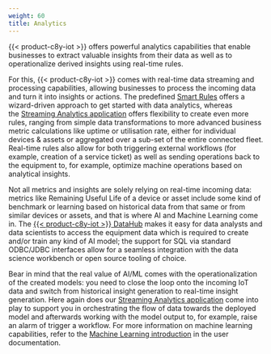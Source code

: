 ```yaml
---
weight: 60
title: Analytics
---
```


{{< product-c8y-iot >}} offers powerful analytics capabilities that enable businesses to extract valuable insights from their data as well as to operationalize derived insights using real-time rules. 

For this, {{< product-c8y-iot >}} comes with real-time data streaming and processing capabilities, allowing businesses to process the incoming data and turn it into insights or actions. The predefined [Smart Rules](/cockpit/smart-rules/) offers a wizard-driven approach to get started with data analytics, whereas the [Streaming Analytics application](/streaming-analytics/introduction-analytics/#home) offers flexibility to create even more rules, ranging from simple data transformations to more advanced business metric calculations like uptime or utilisation rate, either for individual devices & assets or aggregated over a sub-set of the entire connected fleet. Real-time rules also allow for both triggering external workflows (for example, creation of a service ticket) as well as sending operations back to the equipment to, for example, optimize machine operations based on analytical insights.

Not all metrics and insights are solely relying on real-time incoming data: metrics like Remaining Useful Life of a device or asset include some kind of benchmark or learning based on historical data from that same or from similar devices or assets, and that is where AI and Machine Learning come in. The [{{< product-c8y-iot >}} DataHub](/datahub/datahub-overview/) makes it easy for data analysts and data scientists to access the equipment data which is required to create and/or train any kind of AI model; the support for SQL via standard ODBC/JDBC interfaces allow for a seamless integration with the data science workbench or open source tooling of choice. 

Bear in mind that the real value of AI/ML comes with the operationalization of the created models: you need to close the loop onto the incoming IoT data and switch from historical insight generation to real-time insight generation. Here again does our [Streaming Analytics application](/streaming-analytics/introduction-analytics/#home) come into play to support you in orchestrating the flow of data towards the deployed model and afterwards working with the model output to, for example, raise an alarm of trigger a workflow. For more information on machine learning capabilities, refer to the [Machine Learning introduction](/machine-learning/ml-introduction/) in the user documentation.


